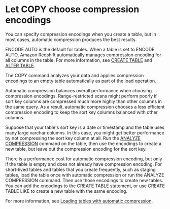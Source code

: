 # Let COPY choose compression encodings<a name="c_best-practices-use-auto-compression"></a>

You can specify compression encodings when you create a table, but in most cases,  automatic compression produces the best results\.

ENCODE AUTO is the default for tables\. When a table is set to ENCODE AUTO, Amazon Redshift automatically manages compression encoding for all columns in the table\. For more information, see [CREATE TABLE](r_CREATE_TABLE_NEW.md) and [ALTER TABLE](r_ALTER_TABLE.md)\.

The COPY command analyzes your data and applies compression encodings to an empty table automatically as part of the load operation\. 

Automatic compression balances overall performance when choosing compression encodings\. Range\-restricted scans might perform poorly if sort key columns are compressed much more highly than other columns in the same query\. As a result, automatic compression chooses a less efficient compression encoding to keep the sort key columns balanced with other columns\.

Suppose that your table's sort key is a date or timestamp and the table uses many large varchar columns\. In this case, you might get better performance by not compressing the sort key column at all\. Run the [ANALYZE COMPRESSION](r_ANALYZE_COMPRESSION.md) command on the table, then use the encodings to create a new table, but leave out the compression encoding for the sort key\.

There is a performance cost for automatic compression encoding, but only if the table is empty and does not already have compression encoding\. For short\-lived tables and tables that you create frequently, such as staging tables, load the table once with automatic compression or run the ANALYZE COMPRESSION command\. Then use those encodings to create new tables\. You can add the encodings to the CREATE TABLE statement, or use CREATE TABLE LIKE to create a new table with the same encoding\. 

For more information, see [Loading tables with automatic compression](c_Loading_tables_auto_compress.md)\.